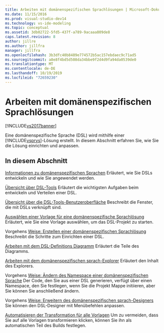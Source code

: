 ```yaml
---
title: Arbeiten mit domänenspezifischen Sprachlösungen | Microsoft-Dokumentation
ms.date: 11/15/2016
ms.prod: visual-studio-dev14
ms.technology: vs-ide-modeling
ms.topic: conceptual
ms.assetid: 3db02722-5fd5-437f-a789-9acaaa809de8
caps.latest.revision: 8
author: jillre
ms.author: jillfra
manager: jillfra
ms.openlocfilehash: 3b3dfc40b8489e774572b5ac157ebdaec9c71ad5
ms.sourcegitcommit: a8e8f4bd5d508da34bbe9f2d4d9fa94da0539de0
ms.translationtype: MT
ms.contentlocale: de-DE
ms.lasthandoff: 10/19/2019
ms.locfileid: "72659230"
---
```

# <a name="working-with-domain-specific-language-solutions"></a>Arbeiten mit domänenspezifischen Sprachlösungen
[!INCLUDE[vs2017banner](../includes/vs2017banner.md)]

Eine domänenspezifische Sprache (DSL) wird mithilfe einer [!INCLUDE[vsprvs](../includes/vsprvs-md.md)]-Lösung erstellt. In diesem Abschnitt erfahren Sie, wie Sie die Lösung einrichten und anpassen.

## <a name="in-this-section"></a>In diesem Abschnitt
 [Informationen zu domänenspezifischen Sprachen](../modeling/about-domain-specific-languages.md) Erläutert, wie Sie DSLs entwickeln und wie Sie angewendet werden.

 [Übersicht über DSL-Tools](../modeling/overview-of-domain-specific-language-tools.md) Erläutert die wichtigsten Aufgaben beim entwickeln und Verteilen einer DSL.

 [Übersicht über die DSL-Tools-Benutzeroberfläche](../modeling/overview-of-the-domain-specific-language-tools-user-interface.md) Beschreibt die Fenster, die mit DSLs verknüpft sind.

 [Auswählen einer Vorlage für eine domänenspezifische Sprachlösung](../modeling/choosing-a-domain-specific-language-solution-template.md) Erläutert, wie Sie eine Vorlage auswählen, um das DSL-Projekt zu starten.

 Vorgehens [Weise: Erstellen einer domänenspezifischen Sprachlösung](../modeling/how-to-create-a-domain-specific-language-solution.md) Beschreibt die Schritte zum Einrichten einer DSL.

 [Arbeiten mit dem DSL-Definitions Diagramm](../modeling/working-with-the-dsl-definition-diagram.md) Erläutert die Teile des Diagramms.

 [Arbeiten mit dem domänenspezifischen sprach-Explorer](../modeling/working-with-the-domain-specific-language-explorer.md) Erläutert den Inhalt des Explorers.

 Vorgehens [Weise: Ändern des Namespace einer domänenspezifischen Sprache](../modeling/how-to-change-the-namespace-of-a-domain-specific-language.md) Der Code, den Sie aus einer DSL generieren, verfügt über einen Namespace, den Sie festlegen, wenn Sie die Projekt Mappe initiieren, aber Sie können Sie anschließend ändern.

 Vorgehens [Weise: Erweitern des domänenspezifischen sprach-Designers](../modeling/how-to-extend-the-domain-specific-language-designer.md) Sie können den DSL-Designer mit Menübefehlen anpassen.

 [Automatisieren der Transformation für alle Vorlagen](https://msdn.microsoft.com/b63cfe20-fe5e-47cc-9506-59b29bca768a) Um zu vermeiden, dass Sie auf alle Vorlagen transformieren klicken, können Sie ihn als automatischen Teil des Builds festlegen.
